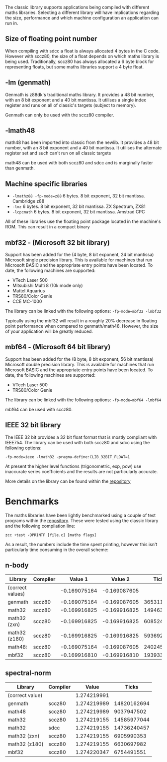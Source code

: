 The classic library supports applications being compiled with different maths libraries. Selecting a different library will have implications regarding the size, performance and which machine configuration an application can run in.

## Size of floating point number

When compiling with sdcc a float is always allocated 4 bytes in the C code. However with sccz80, the size of a float depends on which maths library is being used. Traditionally, sccz80 has always allocated a 6 byte block for representing floats, but some maths libraries support a 4 byte float.

## -lm (genmath)

Genmath is z88dk's traditional maths library. It provides a 48 bit number, with an 8 bit exponent and a 40 bit mantissa. It utilises a single index register and runs on all of classic's targets (subject to memory).

Genmath can only be used with the sccz80 compiler.

## -lmath48

math48 has been imported into classic from the newlib. It provides a 48 bit number, with an 8 bit exponent and a 40 bit mantissa. It utilises the alternate register set and such can't run on all classic targets

math48 can be used with both sccz80 and sdcc and is marginally faster than genmath.

## Machine specific libraries

* `-lmathz88 -fp-mode=z88` 6 bytes. 8 bit exponent, 32 bit mantissa. Cambridge z88
* `-lmz` 6 bytes. 8 bit exponent, 32 bit mantissa. ZX Spectrum, ZX81 
* `-lcpcmath` 6 bytes. 8 bit exponent, 32 bit mantissa. Amstrad CPC

All of these libraries use the floating point package located in the machine's ROM. This can result in a compact binary

## mbf32 - (Microsoft 32 bit library)

Support has been added for the (4 byte, 8 bit exponent, 24 bit mantissa) Microsoft single precision library. This is available for machines that run Microsoft BASIC and the appropriate entry points have been located. To date, the following machines are supported:

* VTech Laser 500
* Mitsubishi Multi 8 (10k mode only)
* Mattel Aquarius
* TRS80/Color Genie
* CCE MC-1000

The library can be linked with the following options: `-fp-mode=mbf32 -lmbf32`

Typically using the mbf32 will result in a roughly 20% decrease in floating point performance when compared to genmath/math48. However, the size of your application will be greatly reduced.

## mbf64 - (Microsoft 64 bit library)

Support has been added for the (8 byte, 8 bit exponent, 56 bit mantissa) Microsoft double precision library. This is available for machines that run Microsoft BASIC and the appropriate entry points have been located. To date, the following machines are supported:

* VTech Laser 500
* TRS80/Color Genie

The library can be linked with the following options: `-fp-mode=mbf64 -lmbf64`

mbf64 can be used with sccz80.

## IEEE 32 bit library

The IEEE 32 bit provides a 32 bit float format that is mostly compliant with IEEE754. The library can be used with both sccz80 and sdcc using the following options:

`-fp-mode=ieee -lmath32 -pragma-define:CLIB_32BIT_FLOAT=1`

At present the higher level functions (trigonometric, exp, pow) use inaccurate series coefficients and the results are not particularly accurate.

More details on the library can be found within the [repository](https://github.com/z88dk/z88dk/tree/master/libsrc/_DEVELOPMENT/math/float/math32)

# Benchmarks

The maths libraries have been lightly benchmarked using a couple of test programs within the [repository](https://github.com/z88dk/z88dk/tree/master/libsrc/_DEVELOPMENT/EXAMPLES/benchmarks). These were tested using the classic library and the following compilation line:

`zcc +test -DPRINTF [file.c] [maths flags]`

As a result, the numbers include the time spent printing, however this isn't particularly time consuming in the overall scheme:

## n-body

Library         | Compiler | Value 1       | Value 2       | Ticks
-|-|-|-|-
(correct values)|          | -0.169075164  | -0.169087605
genmath         | sccz80   | -0.169075164  | -0.169087605  | 3653110339
math32          | sccz80   | -0.169916825  | -0.169916825  | 1494634775
math32 (zxn)    | sccz80   | -0.169916825  | -0.169916825  |  608524943
math32 (z180)   | sccz80   | -0.169916825  | -0.169916825  |  593692469
math48:         | sccz80   | -0.169075164  | -0.169087605  | 2402452612
mbf32           | sccz80   | -0.169916810  | -0.169916810  | 1939334701

## spectral-norm

Library         | Compiler |  Value         | Ticks
-|-|-|-
(correct value) |          | 1.274219991
genmath         | sccz80   | 1.274219989   | 14820162694
math48          | sccz80   | 1.274219989   |  9037947502
math32          | sccz80   | 1.274219155   | 14585977044
math32          | sdcc     | 1.274219155   | 14736240457
math32 (zxn)    | sccz80   | 1.274219155   |  6905990353
math32 (z180)   | sccz80   | 1.274219155   |  6630697982
mbf32           | sccz80   | 1.274220347   |  6754491551